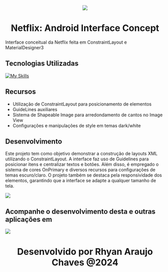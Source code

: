 <div align="center">
  <img src="logo.png">
  <h1> Netflix: Android Interface Concept </h1>
</div>


Interface conceitual da Netflix feita em ConstraintLayout e MaterialDesigner3

## Tecnologias Utilizadas

[![My Skills](https://skillicons.dev/icons?i=java,androidstudio)](https://skillicons.dev)


## Recursos

- Utilização de ConstraintLayout para posicionamento de elementos
- GuideLines auxiliares
- Sistema de Shapeable Image para arredondamento de cantos no Image View
- Configurações e manipulações de style em temas dark/white

## Desenvolvimento

Este projeto tem como objetivo demonstrar a construção de layouts XML utilizando o ConstraintLayout. A interface faz uso de Guidelines para posicionar itens e centralizar textos e botões. Além disso, é empregado o sistema de cores OnPrimary e diversos recursos para configurações de temas escuro/claro. O projeto também se destaca pela responsividade dos elementos, garantindo que a interface se adapte a qualquer tamanho de tela.

<div>
 <img src="alcool_gasolina.gif">
</div>


## Acompanhe o desenvolvimento desta e outras aplicações em
<p>
  <a href="https://www.linkedin.com/in/rhyan-araujo-chaves/">
    <img src="https://skillicons.dev/icons?i=linkedin" />
  </a>
</p>

<h1 align="center">
   Desenvolvido por Rhyan Araujo Chaves @2024
</h1>



